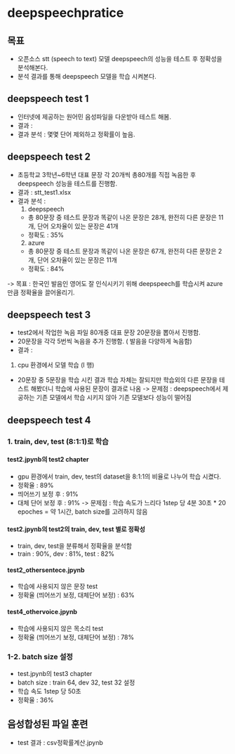 # deepspeechpratice

## 목표
- 오픈소스 stt (speech to text) 모델 deepspeech의 성능을 테스트 후 정확성을 분석해본다.
- 분석 결과를 통해 deepspeech 모델을 학습 시켜본다.

## deepspeech test 1
- 인터넷에 제공하는 원어민 음성파일을 다운받아 테스트 해봄.
- 결과 : 
- 결과 분석 : 몇몇 단어 제외하고 정확률이 높음.

## deepspeech test 2
- 초등학교 3학년~6학년 대표 문장 각 20개씩 총80개를 직접 녹음한 후 deepspeech 성능을 테스트를 진행함.
- 결과 : stt_test1.xlsx
- 결과 분석 : 
  1. deepspeech
    - 총 80문장 중 테스트 문장과 똑같이 나온 문장은 28개, 완전히 다른 문장은 11개, 단어 오차율이 있는 문장은 41개
    - 정확도 : 35%
  2. azure 
    - 총 80문장 중 테스트 문장과 똑같이 나온 문장은 67개, 완전히 다른 문장은 2개, 단어 오차율이 있는 문장은 11개
    - 정확도 : 84%

-> 목표 : 한국인 발음인 영어도 잘 인식시키기 위해 deepspeech를 학습시켜 azure만큼 정확율을 끌어올리기.

## deepspeech test 3
- test2에서 작업한 녹음 파일 80개중 대표 문장 20문장을 뽑아서 진행함.
- 20문장을 각각 5번씩 녹음을 추가 진행함. ( 발음을 다양하게 녹음함)
- 결과 : 
1. cpu 환경에서 모델 학습 (I 행)
  - 20문장 중 5문장을 학습 시킨 결과 학습 자체는 잘되지만 학습외의 다른 문장을 테스트 해봤더니 학습에 사용된 문장이 결과로 나옴
  -> 문제점 : deepspeech에서 제공하는 기존 모델에서 학습 시키지 않아 기존 모델보다 성능이 떨어짐
  
## deepspeech test 4  
### 1. train, dev, test (8:1:1)로 학습
  #### test2.jpynb의 test2 chapter
  - gpu 환경에서 train, dev, test의 dataset을 8:1:1의 비율로 나누어 학습 시켰다.
  - 정확율 : 89%
  - 띄어쓰기 보정 후 : 91%
  - 대체 단어 보정 후 : 91% 
  -> 문제점 : 학습 속도가 느리다 1step 당 4분 30초 * 20 epoches = 약 1시간, batch size를 고려하지 않음
  #### test2.jpynb의 test2의 train, dev, test 별로 정확성 
  - train, dev, test을 분류해서 정확율을 분석함
  - train : 90%, dev : 81%, test : 82%
  #### test2_othersentece.jpynb
  - 학습에 사용되지 않은 문장 test
  - 정확율 (띄어쓰기 보정, 대체단어 보정) : 63%
  #### test4_othervoice.jpynb
  - 학습에 사용되지 않은 목소리 test
  - 정확율 (띄어쓰기 보정, 대체단어 보정) : 78%
 ### 1-2. batch size 설정
  - test.jpynb의 test3 chapter
  - batch size : train 64, dev 32, test 32 설정 
  - 학습 속도 1step 당 50초
  - 정확율 : 36%

## 음성합성된 파일 훈련
  - test 결과 : csv정확률계산.jpynb

